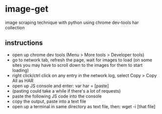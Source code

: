 # image-get
image scraping technique with python using chrome dev-tools har collection

## instructions

* open up chrome dev tools (Menu > More tools > Developer tools)
* go to network tab, refresh the page, wait for images to load (on some sites you may have to scroll down to the images for them to start loading)
* right click/ctrl click on any entry in the network log, select Copy > Copy All as HAR
* open up JS console and enter: var har = [paste]
* (pasting could take a while if there's a lot of requests)
* paste the following JS code into the console
* copy the output, paste into a text file
* open up a terminal in same directory as text file, then: wget -i [that file]
